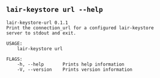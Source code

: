 ## `lair-keystore url --help`
```no-compile
lair-keystore-url 0.1.1
Print the connection_url for a configured lair-keystore
server to stdout and exit.

USAGE:
    lair-keystore url

FLAGS:
    -h, --help       Prints help information
    -V, --version    Prints version information

```